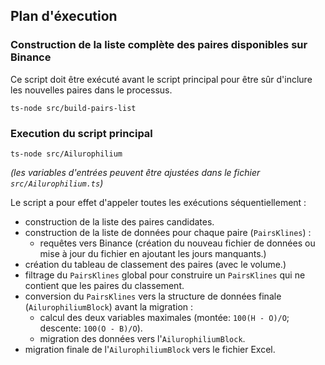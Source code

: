
## Plan d'éxecution

### Construction de la liste complète des paires disponibles sur Binance

Ce script doit être exécuté avant le script principal pour être sûr d'inclure les nouvelles paires dans le processus.

```
ts-node src/build-pairs-list
```

### Execution du script principal

```
ts-node src/Ailurophilium
```
*(les variables d'entrées peuvent être ajustées dans le fichier `src/Ailurophilium.ts`)*

Le script a pour effet d'appeler toutes les exécutions séquentiellement :

- construction de la liste des paires candidates.
- construction de la liste de données pour chaque paire (`PairsKlines`) :
  - requêtes vers Binance (création du nouveau fichier de données ou mise à jour du fichier en ajoutant les jours manquants.)
- création du tableau de classement des paires (avec le volume.)
- filtrage du `PairsKlines` global pour construire un `PairsKlines` qui ne contient que les paires du classement.
- conversion du `PairsKlines` vers la structure de données finale (`AilurophiliumBlock`) avant la migration :
  - calcul des deux variables maximales (montée: `100(H - O)/O`; descente: `100(O - B)/O`).
  - migration des données vers l'`AilurophiliumBlock`.
- migration finale de l'`AilurophiliumBlock` vers le fichier Excel.